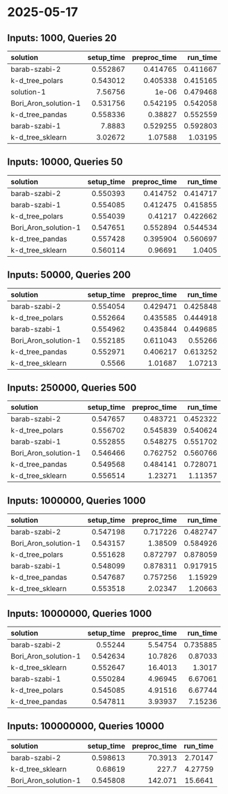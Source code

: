 # 2025-05-17

## Inputs: 1000, Queries 20

| solution             |   setup_time |   preproc_time |   run_time |
|:---------------------|-------------:|---------------:|-----------:|
| barab-szabi-2        |     0.552867 |       0.414765 |   0.411667 |
| k-d_tree_polars      |     0.543012 |       0.405338 |   0.415165 |
| solution-1           |     7.56756  |       1e-06    |   0.479468 |
| Bori_Aron_solution-1 |     0.531756 |       0.542195 |   0.542058 |
| k-d_tree_pandas      |     0.558336 |       0.38827  |   0.552559 |
| barab-szabi-1        |     7.8883   |       0.529255 |   0.592803 |
| k-d_tree_sklearn     |     3.02672  |       1.07588  |   1.03195  |

## Inputs: 10000, Queries 50

| solution             |   setup_time |   preproc_time |   run_time |
|:---------------------|-------------:|---------------:|-----------:|
| barab-szabi-2        |     0.550393 |       0.414752 |   0.414717 |
| barab-szabi-1        |     0.554085 |       0.412475 |   0.415855 |
| k-d_tree_polars      |     0.554039 |       0.41217  |   0.422662 |
| Bori_Aron_solution-1 |     0.547651 |       0.552894 |   0.544534 |
| k-d_tree_pandas      |     0.557428 |       0.395904 |   0.560697 |
| k-d_tree_sklearn     |     0.560114 |       0.96691  |   1.0405   |

## Inputs: 50000, Queries 200

| solution             |   setup_time |   preproc_time |   run_time |
|:---------------------|-------------:|---------------:|-----------:|
| barab-szabi-2        |     0.554054 |       0.429471 |   0.425848 |
| k-d_tree_polars      |     0.552664 |       0.435585 |   0.444918 |
| barab-szabi-1        |     0.554962 |       0.435844 |   0.449685 |
| Bori_Aron_solution-1 |     0.552185 |       0.611043 |   0.55266  |
| k-d_tree_pandas      |     0.552971 |       0.406217 |   0.613252 |
| k-d_tree_sklearn     |     0.5566   |       1.01687  |   1.07213  |

## Inputs: 250000, Queries 500

| solution             |   setup_time |   preproc_time |   run_time |
|:---------------------|-------------:|---------------:|-----------:|
| barab-szabi-2        |     0.547657 |       0.483721 |   0.452322 |
| k-d_tree_polars      |     0.556702 |       0.545839 |   0.540624 |
| barab-szabi-1        |     0.552855 |       0.548275 |   0.551702 |
| Bori_Aron_solution-1 |     0.546466 |       0.762752 |   0.560766 |
| k-d_tree_pandas      |     0.549568 |       0.484141 |   0.728071 |
| k-d_tree_sklearn     |     0.556514 |       1.23271  |   1.11357  |

## Inputs: 1000000, Queries 1000

| solution             |   setup_time |   preproc_time |   run_time |
|:---------------------|-------------:|---------------:|-----------:|
| barab-szabi-2        |     0.547198 |       0.717226 |   0.482747 |
| Bori_Aron_solution-1 |     0.543157 |       1.38509  |   0.584926 |
| k-d_tree_polars      |     0.551628 |       0.872797 |   0.878059 |
| barab-szabi-1        |     0.548099 |       0.878311 |   0.917915 |
| k-d_tree_pandas      |     0.547687 |       0.757256 |   1.15929  |
| k-d_tree_sklearn     |     0.553518 |       2.02347  |   1.20663  |

## Inputs: 10000000, Queries 1000

| solution             |   setup_time |   preproc_time |   run_time |
|:---------------------|-------------:|---------------:|-----------:|
| barab-szabi-2        |     0.55244  |        5.54754 |   0.735885 |
| Bori_Aron_solution-1 |     0.542634 |       10.7826  |   0.87033  |
| k-d_tree_sklearn     |     0.552647 |       16.4013  |   1.3017   |
| barab-szabi-1        |     0.550284 |        4.96945 |   6.67061  |
| k-d_tree_polars      |     0.545085 |        4.91516 |   6.67744  |
| k-d_tree_pandas      |     0.547811 |        3.93937 |   7.15236  |

## Inputs: 100000000, Queries 10000

| solution             |   setup_time |   preproc_time |   run_time |
|:---------------------|-------------:|---------------:|-----------:|
| barab-szabi-2        |     0.598613 |        70.3913 |    2.70147 |
| k-d_tree_sklearn     |     0.68619  |       227.7    |    4.27759 |
| Bori_Aron_solution-1 |     0.545808 |       142.071  |   15.6641  |